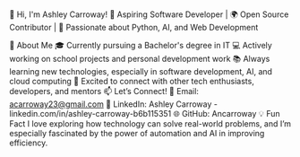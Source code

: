 👋 Hi, I'm Ashley Carroway!
🚀 Aspiring Software Developer | 🌍 Open Source Contributor | 🎯 Passionate about Python, AI, and Web Development

🌱 About Me
🎓 Currently pursuing a Bachelor's degree in IT
💻 Actively working on school projects and personal development work
📚 Always learning new technologies, especially in software development, AI, and cloud computing
🤝 Excited to connect with other tech enthusiasts, developers, and mentors
📫 Let’s Connect!
📧 Email: acarroway23@gmail.com
💼 LinkedIn: Ashley Carroway - linkedin.com/in/ashley-carroway-b6b115351
🌐 GitHub: Ancarroway
💡 Fun Fact
I love exploring how technology can solve real-world problems, and I’m especially fascinated by the power of automation and AI in improving efficiency.
